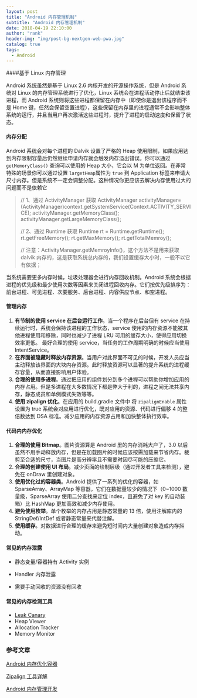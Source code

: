 ```yaml
---
layout: post
title: "Android 内存管理机制"
subtitle: "Android 内存管理机制"
date: 2018-04-19 22:10:00
author: "rank"
header-img: "img/post-bg-nextgen-web-pwa.jpg"
catalog: true
tags:
  - Android
---
```


####基于 Linux 内存管理

Android 系统虽然是基于 Linux 2.6 内核开发的开源操作系统，但是 Android 系统对 Linux 的内存管理系统进行了优化，Linux 系统会在进程活动停止后就结束该进程，而 Android 系统则将这些进程都保留在内存中（即使你是退出该程序而不是 Home 键，任然会保留空置进程），这些保留在内存里的进程通常不会影响整体系统的运行，并且当用户再次激活这些进程时，提升了进程的启动速度和保留了状态。

#### 内存分配

Android 系统会对每个进程的 Dalvik 设置了严格的 Heap 使用限制，如果应用达到内存限制容量后仍然继续申请内存就会触发内存溢出错误。你可以通过 `getMemoryClass()` 查询可以使用的 Heap 大小，它会以 M 为单位返回。在非常特殊的场景你可以通过设置 `largetHeap`属性为 `true` 到 Application 标签来申请大尺寸内存。但是系统不一定会调整分配。这种情况你更应该去解决内存使用过大的问题而不是依赖它

> // 1、通过 ActivityManager 获取
> ActivityManager activityManager=(ActivityManager)context.getSystemService(Context.ACTIVITY_SERVICE);
> activityManager.getMemoryClass();
> activityManager.getLargeMemoryClass();
>
> // 2、通过 Runtime 获取
> Runtime rt = Runtime.getRuntime();
> rt.getFreeMemory();
> rt.getMaxMemory();
> rt.getTotalMemroy();
>
> // 注意：ActivityManager.getMemroyInfo()，这个方法不是用来获取 dalvik 内存的，这是获取系统总内存的，我们设置缓存大小时，一般不以它有依据；

当系统需要更多内存时候，垃圾处理器会进行内存回收机制。Android 系统会根据进程的优先级和最少使用次数等因素来关闭进程回收内存。它们按优先级排序为：前台进程、可见进程、次要服务、后台进程、内容供应节点、和空进程。

#### 管理内存

1. **有节制的使用 service 在后台运行工作**。当一个程序在后台但有 service 在持续运行时，系统会保持该进程的工作状态，service 使用的内存资源不能被其他进程使用和移除，同时也减少了进程 LRU 可用的缓存大小，使得应用切换效率更低。
   最好合理的使用 service，当任务的工作周期明确的时候应当使用 IntentService。
2. **在界面被隐藏时释放内存资源**。当用户对此界面不可见的时候，开发人员应当主动释放该界面的大块内存资源。此时释放资源可以显著的提升系统的进程缓存容量，从而直接影响用户体验。
3. **合理的使用多进程**。通过把应用的组件划分到多个进程可以帮助你增加应用的内存占用。但是多进程在大多数情况下都是弊大于利的，进程之间无法共享内存，静态成员和单例模式失效等等。
4. **使用 zipalign 优化**。在应用的 build.gradle 文件中 将 `zipalignEnable` 属性设置为 true
   系统会对应用进行优化，既对应用的资源、代码进行偏移 4 的整倍数达到 DSA 标准。减少应用的内存资源占用和加快整体执行效率。

#### 代码内内存优化

1. **合理的使用 Bitmap**。图片资源算是 Android 里的内存消耗大户了，3.0 以后虽然不用手动释放内存，但是在加载图片的时候应该按需加载来节省内存。裁剪至合适的尺寸，当图片是高分辨率且不需要时因尽可能的压缩它。
2. **合理的创建使用 UI 布局**。减少页面的绘制层级（通过开发者工具来检测），避免在 onDraw 里创建对象。
3. **使用优化过的容器类**。Android 提供了一系列的优化的容器，如 SparseArray、ArrayMap 等容器，它们在数据量较少的情况下（0~1000 数量级，SparseArray 使用二分查找来定位 index，且避免了对 key 的自动装箱）比 HashMap 更加高效和减少内存使用。
4. **避免使用枚举**。单个枚举的内存占用是静态常量的 13 倍，使用注解库内的 StringDef/IntDef 或者静态常量来代替注解。
5. **使用缓存**。对数据进行合理的缓存来避免短时间内大量创建对象造成内存抖动。

#### 常见的内存泄露

- 静态变量/容器持有 Activity 实例

- Handler 内存泄露

- 需要手动回收的资源没有回收

#### 常见的内存检测工具

- [Leak Canary](https://github.com/square/leakcanary)
- Heap Viewer
- Allocation Tracker
- Memory Monitor

### 参考文章

[Android 内存优化容器](https://blog.csdn.net/u010687392/article/details/47809295)

[Zipalign 工具详解](https://blog.csdn.net/ljchlx/article/details/52473297)

[Android 内存管理开发](https://mp.weixin.qq.com/s?__biz=MzA4MjA0MTc4NQ==&mid=401914785&idx=1&sn=73e28432b9b23a314247707a145c6bdd#rd)
